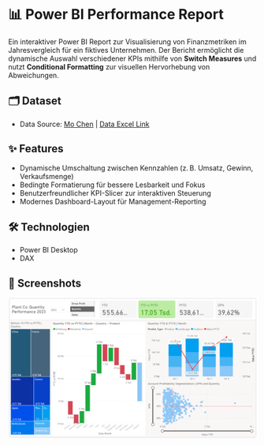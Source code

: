 # 📊 Power BI Performance Report
Ein interaktiver Power BI Report zur Visualisierung von Finanzmetriken im Jahresvergleich für ein fiktives Unternehmen. Der Bericht ermöglicht die dynamische Auswahl verschiedener KPIs mithilfe von **Switch Measures** und nutzt **Conditional Formatting** zur visuellen Hervorhebung von Abweichungen.

## 🗂️ Dataset
- Data Source: [Mo Chen](https://github.com/mochen862) | [Data Excel Link](../blob/main/PlantDTS.xls)

## ✨ Features
- Dynamische Umschaltung zwischen Kennzahlen (z. B. Umsatz, Gewinn, Verkaufsmenge)
- Bedingte Formatierung für bessere Lesbarkeit und Fokus
- Benutzerfreundlicher KPI-Slicer zur interaktiven Steuerung
- Modernes Dashboard-Layout für Management-Reporting

## 🛠️ Technologien
- Power BI Desktop
- DAX 

## 📸 Screenshots
![PowerBi Performance Dashboard](https://github.com/jakobolb/power-bi-financials-report/blob/main/Screenshot.png)
